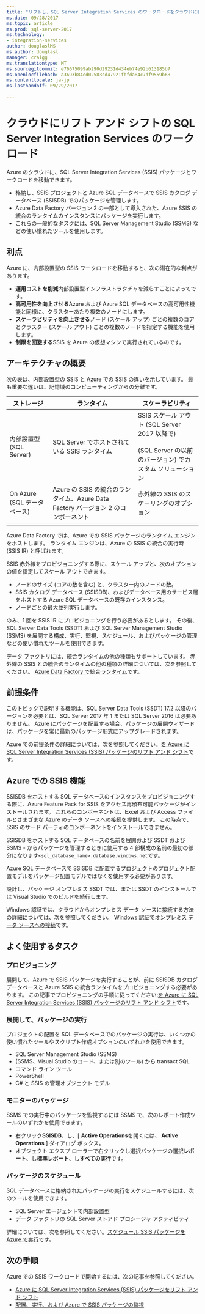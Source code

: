```yaml
---
title: "リフトし、SQL Server Integration Services のワークロードをクラウドに移動 |Microsoft ドキュメント"
ms.date: 09/28/2017
ms.topic: article
ms.prod: sql-server-2017
ms.technology:
- integration-services
author: douglaslMS
ms.author: douglasl
manager: craigg
ms.translationtype: MT
ms.sourcegitcommit: e76675099ab290d29231d434eb74e92b613185b7
ms.openlocfilehash: a3693b84ed02583cd47921fbfda84c7df9559b68
ms.contentlocale: ja-jp
ms.lasthandoff: 09/29/2017

---
```

# <a name="lift-and-shift-sql-server-integration-services-workloads-to-the-cloud"></a>クラウドにリフト アンド シフトの SQL Server Integration Services のワークロード
Azure のクラウドに、SQL Server Integration Services (SSIS) パッケージとワークロードを移動できます。
-   格納し、SSIS プロジェクトと Azure SQL データベースで SSIS カタログ データベース (SSISDB) でのパッケージを管理します。
-   Azure Data Factory バージョン 2 の一部として導入された、Azure SSIS の統合のランタイムのインスタンスにパッケージを実行します。
-   これらの一般的なタスクには、SQL Server Management Studio (SSMS) などの使い慣れたツールを使用します。

## <a name="benefits"></a>利点
Azure に、内部設置型の SSIS ワークロードを移動すると、次の潜在的な利点があります。
-   **運用コストを削減**内部設置型インフラストラクチャを減らすことによってです。
-   **高可用性を向上させる**Azure および Azure SQL データベースの高可用性機能と同様に、クラスターあたり複数のノードにします。
-   **スケーラビリティを向上させる**ノード (スケール アップ) ごとの複数のコアとクラスター (スケール アウト) ごとの複数のノードを指定する機能を使用します。
-   **制限を回避する**SSIS を Azure の仮想マシンで実行されているのです。

## <a name="architecture-overview"></a>アーキテクチャの概要
次の表は、内部設置型の SSIS と Azure での SSIS の違いを示しています。 最も重要な違いは、記憶域のコンピューティングからの分離です。

| ストレージ | ランタイム | スケーラビリティ |
|---|---|---|
| 内部設置型 (SQL Server) | SQL Server でホストされている SSIS ランタイム | SSIS スケール アウト (SQL Server 2017 以降で)<br/><br/>(SQL Server の以前のバージョン) でカスタム ソリューション |
| On Azure (SQL データベース) | Azure の SSIS の統合のランタイム、Azure Data Factory バージョン 2 のコンポーネント | 赤外線の SSIS のスケーリングのオプション |
| | | |

Azure Data Factory では、Azure での SSIS パッケージのランタイム エンジンをホストします。 ランタイム エンジンは、Azure の SSIS の統合の実行時 (SSIS IR) と呼ばれます。

SSIS 赤外線をプロビジョニングする際に、スケール アップと、次のオプションの値を指定してスケール アウトできます。
-   ノードのサイズ (コアの数を含む) と、クラスター内のノードの数。
-   SSIS カタログ データベース (SSISDB)、およびデータベース用のサービス層をホストする Azure SQL データベースの既存のインスタンス。
-   ノードごとの最大並列実行します。

のみ、1 回を SSIS IR にプロビジョニングを行う必要があるとします。 その後、SQL Server Data Tools (SSDT) および SQL Server Management Studio (SSMS) を展開する構成、実行、監視、スケジュール、およびパッケージの管理などの使い慣れたツールを使用できます。

データ ファクトリには、統合ランタイムの他の種類もサポートしています。 赤外線の SSIS との統合のランタイムの他の種類の詳細については、次を参照してください。 [Azure Data Factory で統合ランタイム](/azure/data-factory/concepts-integration-runtime.md)です。

## <a name="prerequisites"></a>前提条件
このトピックで説明する機能は、SQL Server Data Tools (SSDT) 17.2 以降のバージョンを必要とは、SQL Server 2017 年 1 または SQL Server 2016 は必要ありません。 Azure にパッケージを配置する場合、パッケージの展開ウィザードは、パッケージを常に最新のパッケージ形式にアップグレードされます。

Azure での前提条件の詳細については、次を参照してください。[を Azure に SQL Server Integration Services (SSIS) パッケージのリフト アンド シフト](/azure/data-factory/quickstart-lift-shift-ssis-packages-powershell.md)です。

## <a name="ssis-features-on-azure"></a>Azure での SSIS 機能

SSISDB をホストする SQL データベースのインスタンスをプロビジョニングする際に、Azure Feature Pack for SSIS をアクセス再頒布可能パッケージがインストールされます。 これらのコンポーネントは、Excel および Access ファイルとさまざまな Azure のデータ ソースへの接続を提供します。 この時点で、SSIS のサード パーティのコンポーネントをインストールできません。

SSISDB をホストする SQL データベースの名前を展開および SSDT および SSMS - からパッケージを管理するときに使用する 4 部構成の名前の最初の部分になります`<sql_database_name>.database.windows.net`です。

Azure SQL データベースで SSISDB に配置するプロジェクトのプロジェクト配置モデルをパッケージ配置モデルではなくを使用する必要があります。

設計し、パッケージ オンプレミス SSDT では、または SSDT のインストールでは Visual Studio でのビルドを続行します。

Windows 認証では、クラウドからオンプレミス データ ソースに接続する方法の詳細については、次を参照してください。 [Windows 認証でオンプレミス データ ソースへの接続](ssis-azure-connect-with-windows-auth.md)です。

## <a name="common-tasks"></a>よく使用するタスク

### <a name="provision"></a>プロビジョニング
展開して、Azure で SSIS パッケージを実行することが、前に SSISDB カタログ データベースと Azure SSIS の統合ランタイムをプロビジョニングする必要があります。 この記事でプロビジョニングの手順に従ってください:[を Azure に SQL Server Integration Services (SSIS) パッケージのリフト アンド シフト](/azure/data-factory/quickstart-lift-shift-ssis-packages-powershell.md)です。

### <a name="deploy-and-run-packages"></a>展開して、パッケージの実行
プロジェクトの配置を SQL データベースでのパッケージの実行は、いくつかの使い慣れたツールやスクリプト作成オプションのいずれかを使用できます。
-   SQL Server Management Studio (SSMS)
-   (SSMS、Visual Studio のコード、または別のツール) から transact SQL
-   コマンド ライン ツール
-   PowerShell
-   C# と SSIS の管理オブジェクト モデル

### <a name="monitor-packages"></a>モニターのパッケージ
SSMS での実行中のパッケージを監視するには SSMS で、次のレポート作成ツールのいずれかを使用できます。
-   右クリック**SSISDB**、し、[ **Active Operations**を開くには、 **Active Operations** ] ダイアログ ボックス。
-   オブジェクト エクスプ ローラーで右クリックし選択パッケージの選択**レポート**、し**標準レポート**、し**すべての実行**です。

### <a name="schedule-packages"></a>パッケージのスケジュール
SQL データベースに格納されたパッケージの実行をスケジュールするには、次のツールを使用できます。
-   SQL Server エージェントで内部設置型
-   データ ファクトリの SQL Server ストアド プロシージャ アクティビティ

詳細については、次を参照してください。[スケジュール SSIS パッケージを Azure で実行](ssis-azure-schedule-packages.md)です。

## <a name="next-steps"></a>次の手順
Azure での SSIS ワークロードで開始するには、次の記事を参照してください。
-   [Azure に SQL Server Integration Services (SSIS) パッケージをリフト アンド シフト](/azure/data-factory/quickstart-lift-shift-ssis-packages-powershell.md)
-   [配置、実行、および Azure で SSIS パッケージの監視](ssis-azure-deploy-run-monitor-tutorial.md)

